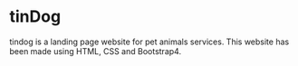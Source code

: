 # tinDog
tindog is a landing page website for pet animals services. This website has been made using HTML, CSS and Bootstrap4.
